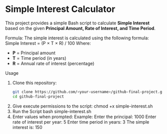 # Simple Interest Calculator

This project provides a simple Bash script to calculate **Simple Interest** based on the given **Principal Amount, Rate of Interest, and Time Period**.

Formula:
The simple interest is calculated using the following formula:
Simple Interest = (P × T × R) / 100
Where:
- **P** = Principal amount
- **T** = Time period (in years)
- **R** = Annual rate of interest (percentage)


Usage

1. Clone this repository:
   ```bash
   git clone https://github.com/<your-username>/github-final-project.git
   cd github-final-project
2. Give execute permissions to the script:
   chmod +x simple-interest.sh
3. Run the Script
   bash simple-interest.sh
4. Enter values when prompted:
   Example:
            Enter the principal:
            1000
            Enter rate of interest per year:
            5
            Enter time period in years:
            3
            The simple interest is:
            150

    
   


